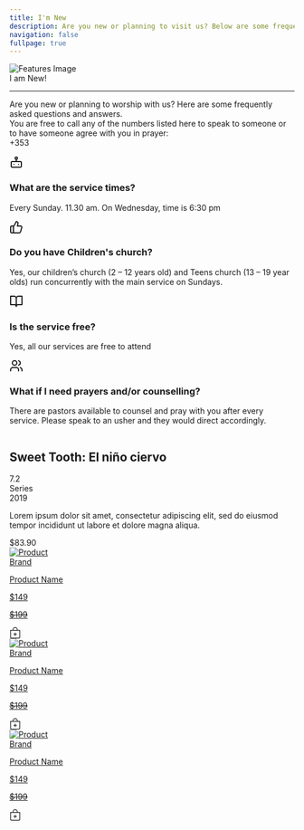 ```yaml
---
title: I'm New
description: Are you new or planning to visit us? Below are some frequently asked questions and answers.
navigation: false
fullpage: true
---
```


<!-- Features -->
<div class="max-w-[85rem] px-4 py-10 sm:px-6 lg:px-8 lg:py-14 mx-auto">
  <div class="aspect-w-16 aspect-h-7">
    <img class="w-full object-cover rounded-xl shadow-xl filter saturate-150" src="/IMG-20240919-WA0012.jpg" alt="Features Image">
  </div>
 

  <!-- Grid -->
  <div class="mt-5 lg:mt-16 grid lg:grid-cols-3 gap-8 lg:gap-12">
    <div class="sm:text-center">
        <span class="text-3xl font-extrabold text-gray-600 sm:text-4xl xl:text-5xl bg-rose-600 bg-clip-text text-transparent">
          I am New!
        </span>
        <hr class="mt-4 h-1.5 w-32 border-none bg-rose-600 sm:mx-auto sm:mt-8" />
        <p class="mt-2 md:mt-4 text-gray-500">
        Are you new or planning to worship with us? Here are some frequently asked questions and answers. <br>
        You are free to call any of the numbers listed here to speak to someone or to have someone agree with you in prayer: <br>
        +353
      </p>
      </div>
    <!-- End Col -->

<div class="lg:col-span-2">
      <div class="grid sm:grid-cols-2 gap-8 md:gap-12">
        <!-- Icon Block -->
        <div class="flex gap-x-5">
          <svg class="shrink-0 mt-1 size-6 text-rose-600" xmlns="http://www.w3.org/2000/svg" width="24" height="24" viewBox="0 0 24 24" fill="none" stroke="currentColor" stroke-width="2" stroke-linecap="round" stroke-linejoin="round"><rect width="18" height="10" x="3" y="11" rx="2"/><circle cx="12" cy="5" r="2"/><path d="M12 7v4"/><line x1="8" x2="8" y1="16" y2="16"/><line x1="16" x2="16" y1="16" y2="16"/></svg>
          <div class="grow">
            <h3 class="text-lg font-semibold text-gray-800">
              What are the service times?
            </h3>
            <p class="mt-1 text-gray-600">
              Every Sunday. 11.30 am. On Wednesday, time is 6:30 pm
            </p>
          </div>
        </div>
        <!-- End Icon Block -->

<!-- Icon Block -->
<div class="flex gap-x-5">
          <svg class="shrink-0 mt-1 size-6 text-rose-600" xmlns="http://www.w3.org/2000/svg" width="24" height="24" viewBox="0 0 24 24" fill="none" stroke="currentColor" stroke-width="2" stroke-linecap="round" stroke-linejoin="round"><path d="M7 10v12"/><path d="M15 5.88 14 10h5.83a2 2 0 0 1 1.92 2.56l-2.33 8A2 2 0 0 1 17.5 22H4a2 2 0 0 1-2-2v-8a2 2 0 0 1 2-2h2.76a2 2 0 0 0 1.79-1.11L12 2h0a3.13 3.13 0 0 1 3 3.88Z"/></svg>
          <div class="grow">
            <h3 class="text-lg font-semibold text-gray-800">
              Do you have Children's church?
            </h3>
            <p class="mt-1 text-gray-600">
              Yes, our children’s church (2 – 12 years old) and Teens church (13 – 19 year olds) run concurrently with the main service on Sundays.
            </p>
          </div>
        </div>
        <!-- End Icon Block -->

<!-- Icon Block -->
<div class="flex gap-x-5">
          <svg class="shrink-0 mt-1 size-6 text-rose-600" xmlns="http://www.w3.org/2000/svg" width="24" height="24" viewBox="0 0 24 24" fill="none" stroke="currentColor" stroke-width="2" stroke-linecap="round" stroke-linejoin="round"><path d="M2 3h6a4 4 0 0 1 4 4v14a3 3 0 0 0-3-3H2z"/><path d="M22 3h-6a4 4 0 0 0-4 4v14a3 3 0 0 1 3-3h7z"/></svg>
          <div class="grow">
            <h3 class="text-lg font-semibold text-gray-800">
              Is the service free?
            </h3>
            <p class="mt-1 text-gray-600">
              Yes, all our services are free to attend
            </p>
          </div>
        </div>
        <!-- End Icon Block -->

<!-- Icon Block -->
<div class="flex gap-x-5">
          <svg class="shrink-0 mt-1 size-6 text-rose-600" xmlns="http://www.w3.org/2000/svg" width="24" height="24" viewBox="0 0 24 24" fill="none" stroke="currentColor" stroke-width="2" stroke-linecap="round" stroke-linejoin="round"><path d="M16 21v-2a4 4 0 0 0-4-4H6a4 4 0 0 0-4 4v2"/><circle cx="9" cy="7" r="4"/><path d="M22 21v-2a4 4 0 0 0-3-3.87"/><path d="M16 3.13a4 4 0 0 1 0 7.75"/></svg>
          <div class="grow">
            <h3 class="text-lg font-semibold text-gray-800">
              What if I need prayers and/or counselling?
            </h3>
            <p class="mt-1 text-gray-600">
              There are pastors available to counsel and pray with you after every service. Please speak to an usher and they would direct accordingly.
            </p>
          </div>
        </div>
        <!-- End Icon Block -->
      </div>
    </div>
    <!-- End Col -->
  </div>
  <!-- End Grid -->
</div>
<!-- End Features -->


<!-- component -->
<div class="min-h-screen bg-gray-100 py-6 flex flex-col justify-center sm:py-12">
  
  <div class="py-3 sm:max-w-xl sm:mx-auto">
    <div class="bg-white shadow-lg border-gray-100 max-h-80	 border sm:rounded-3xl p-8 flex space-x-8">
      <div class="h-48 overflow-visible w-1/2">
          <img class="rounded-3xl shadow-lg" src="https://www.themoviedb.org/t/p/w600_and_h900_bestv2/1LRLLWGvs5sZdTzuMqLEahb88Pc.jpg" alt="">
      </div>
      <div class="flex flex-col w-1/2 space-y-4">
        <div class="flex justify-between items-start">
          <h2 class="text-3xl font-bold">Sweet Tooth: El niño ciervo</h2>
          <div class="bg-yellow-400 font-bold rounded-xl p-2">7.2</div>
        </div>
        <div>
          <div class="text-sm text-gray-400">Series</div>
          <div class="text-lg text-gray-800">2019</div>
        </div>
          <p class=" text-gray-400 max-h-40 overflow-y-hidden">Lorem ipsum dolor sit amet, consectetur adipiscing elit, sed do eiusmod tempor incididunt ut labore et dolore magna aliqua.</p>
        <div class="flex text-2xl font-bold text-a">$83.90</div>
      </div>
    </div>
  </div>
  
</div>



<!-- ✅ Grid Section - Starts Here 👇 -->
<section id="Projects"
    class="w-full mx-auto grid grid-cols-1 lg:grid-cols-3 md:grid-cols-2 justify-items-center justify-center gap-y-20 gap-x-14 mt-10 mb-5">

<!-- ✅ Product card 1 -->
  <div class="w-72 bg-white shadow-md rounded-xl duration-500 hover:scale-105 hover:shadow-xl">
        <a href="#">
            <img src="/WhatsApp Image 2025-07-10 at 11.44.10_ff07ce51.jpg"
                alt="Product" class="h-80 w-72 object-cover rounded-t-xl" />
            <div class="px-4 py-3 w-72">
                <span class="text-gray-400 mr-3 uppercase text-xs">Brand</span>
                <p class="text-lg font-bold text-black truncate block capitalize">Product Name</p>
                <div class="flex items-center">
                    <p class="text-lg font-semibold text-black cursor-auto my-3">$149</p>
                    <del>
                        <p class="text-sm text-gray-600 cursor-auto ml-2">$199</p>
                    </del>
                    <div class="ml-auto">
                        <svg xmlns="http://www.w3.org/2000/svg" width="20" height="20" fill="currentColor"
                            class="bi bi-bag-plus" viewBox="0 0 16 16">
                            <path fill-rule="evenodd"
                                d="M8 7.5a.5.5 0 0 1 .5.5v1.5H10a.5.5 0 0 1 0 1H8.5V12a.5.5 0 0 1-1 0v-1.5H6a.5.5 0 0 1 0-1h1.5V8a.5.5 0 0 1 .5-.5z" />
                            <path
                                d="M8 1a2.5 2.5 0 0 1 2.5 2.5V4h-5v-.5A2.5 2.5 0 0 1 8 1zm3.5 3v-.5a3.5 3.5 0 1 0-7 0V4H1v10a2 2 0 0 0 2 2h10a2 2 0 0 0 2-2V4h-3.5zM2 5h12v9a1 1 0 0 1-1 1H3a1 1 0 0 1-1-1V5z" />
                        
  </svg>
                    </div>
                </div>
            </div>
        </a>
    </div>

<!-- ✅ Product card 2 -->
  <div class="w-72 bg-white shadow-md rounded-xl duration-500 hover:scale-105 hover:shadow-xl">
        <a href="#">
            <img src="/Picture3.png"
                alt="Product" class="h-80 w-72 object-cover rounded-t-xl" />
            <div class="px-4 py-3 w-72">
                <span class="text-gray-400 mr-3 uppercase text-xs">Brand</span>
                <p class="text-lg font-bold text-black truncate block capitalize">Product Name</p>
                <div class="flex items-center">
                    <p class="text-lg font-semibold text-black cursor-auto my-3">$149</p>
                    <del>
                        <p class="text-sm text-gray-600 cursor-auto ml-2">$199</p>
                    </del>
                    <div class="ml-auto">
                        <svg xmlns="http://www.w3.org/2000/svg" width="20" height="20" fill="currentColor"
                            class="bi bi-bag-plus" viewBox="0 0 16 16">
                            <path fill-rule="evenodd"
                                d="M8 7.5a.5.5 0 0 1 .5.5v1.5H10a.5.5 0 0 1 0 1H8.5V12a.5.5 0 0 1-1 0v-1.5H6a.5.5 0 0 1 0-1h1.5V8a.5.5 0 0 1 .5-.5z" />
                            <path
                                d="M8 1a2.5 2.5 0 0 1 2.5 2.5V4h-5v-.5A2.5 2.5 0 0 1 8 1zm3.5 3v-.5a3.5 3.5 0 1 0-7 0V4H1v10a2 2 0 0 0 2 2h10a2 2 0 0 0 2-2V4h-3.5zM2 5h12v9a1 1 0 0 1-1 1H3a1 1 0 0 1-1-1V5z" />
                        
  </svg>
                    </div>
                </div>
            </div>
        </a>
    </div>

<!-- ✅ Product card 3 -->
<div class="w-72 bg-white shadow-md rounded-xl duration-500 hover:scale-105 hover:shadow-xl">
        <a href="#">
            <img src="https://images.unsplash.com/photo-1651950537598-373e4358d320?ixlib=rb-1.2.1&ixid=MnwxMjA3fDB8MHxwcm9maWxlLXBhZ2V8MjV8fHxlbnwwfHx8fA%3D%3D&auto=format&fit=crop&w=500&q=60"
                alt="Product" class="h-80 w-72 object-cover rounded-t-xl" />
            <div class="px-4 py-3 w-72">
                <span class="text-gray-400 mr-3 uppercase text-xs">Brand</span>
                <p class="text-lg font-bold text-black truncate block capitalize">Product Name</p>
                <div class="flex items-center">
                    <p class="text-lg font-semibold text-black cursor-auto my-3">$149</p>
                    <del>
                        <p class="text-sm text-gray-600 cursor-auto ml-2">$199</p>
                    </del>
                    <div class="ml-auto">
                        <svg xmlns="http://www.w3.org/2000/svg" width="20" height="20" fill="currentColor"
                            class="bi bi-bag-plus" viewBox="0 0 16 16">
                            <path fill-rule="evenodd"
                                d="M8 7.5a.5.5 0 0 1 .5.5v1.5H10a.5.5 0 0 1 0 1H8.5V12a.5.5 0 0 1-1 0v-1.5H6a.5.5 0 0 1 0-1h1.5V8a.5.5 0 0 1 .5-.5z" />
                            <path
                                d="M8 1a2.5 2.5 0 0 1 2.5 2.5V4h-5v-.5A2.5 2.5 0 0 1 8 1zm3.5 3v-.5a3.5 3.5 0 1 0-7 0V4H1v10a2 2 0 0 0 2 2h10a2 2 0 0 0 2-2V4h-3.5zM2 5h12v9a1 1 0 0 1-1 1H3a1 1 0 0 1-1-1V5z" />
</svg>
                    </div>
                </div>
            </div>
        </a>
    </div>

</section>
<!-- 🛑 Grid Section - Ends Here -->

